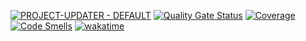 [![PROJECT-UPDATER - DEFAULT](https://github.com/MGuillaumeF/project-updater/actions/workflows/default.yml/badge.svg?branch=main)](https://github.com/MGuillaumeF/project-updater/actions/workflows/default.yml)
[![Quality Gate Status](https://sonarcloud.io/api/project_badges/measure?project=MGuillaumeF_project-updater&metric=alert_status)](https://sonarcloud.io/summary/new_code?id=MGuillaumeF_project-updater)
[![Coverage](https://sonarcloud.io/api/project_badges/measure?project=MGuillaumeF_project-updater&metric=coverage)](https://sonarcloud.io/summary/new_code?id=MGuillaumeF_project-updater)
[![Code Smells](https://sonarcloud.io/api/project_badges/measure?project=MGuillaumeF_project-updater&metric=code_smells)](https://sonarcloud.io/summary/new_code?id=MGuillaumeF_project-updater)
[![wakatime](https://wakatime.com/badge/user/9f76e922-98e1-4ef0-b832-f1f6bb21d4c3/project/ee3e050e-cc97-4f0d-a40f-41f043aee3aa.svg)](https://wakatime.com/badge/user/9f76e922-98e1-4ef0-b832-f1f6bb21d4c3/project/ee3e050e-cc97-4f0d-a40f-41f043aee3aa)
